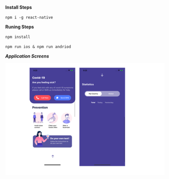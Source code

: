 **Install Steps**

`npm i -g react-native`

**Runing Steps**

`npm install`

`npm run ios & npm run andriod`


_**Application Screens**_

![](./images/app.png)
